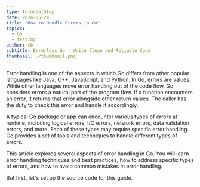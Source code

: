 ```yaml
---
type: TutorialStep
date: 2024-05-24
title: "How to Handle Errors in Go"
topics:
  - go
  - testing
author: cb
subtitle: Errorless Go - Write Clean and Reliable Code
thumbnail: ./thumbnail.png
---
```


Error handling is one of the aspects in which Go differs from other popular languages like Java, C++, JavaScript, and Python. In Go, errors are values. While other languages move error handling out of the code flow, Go considers errors a natural part of the program flow. If a function encounters an error, it returns that error alongside other return values. The caller has the duty to check this error and handle it accordingly.

A typical Go package or app can encounter various types of errors at runtime, including logical errors, I/O errors, network errors, data validation errors, and more. Each of these types may require specific error handling. Go provides a set of tools and techniques to handle different types of errors.

This article explores several aspects of error handling in Go. You will learn error handling techniques and best practices, how to address specific types of errors, and how to avoid common mistakes in error handling.

But first, let's set up the source code for this guide.
